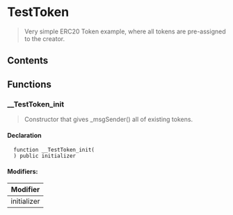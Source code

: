 # TestToken



> Very simple ERC20 Token example, where all tokens are pre-assigned to the creator.

## Contents
<!-- START doctoc -->
<!-- END doctoc -->




## Functions

### __TestToken_init
> Constructor that gives _msgSender() all of existing tokens.

#### Declaration
```solidity
  function __TestToken_init(
  ) public initializer
```

#### Modifiers:
| Modifier |
| --- |
| initializer |





